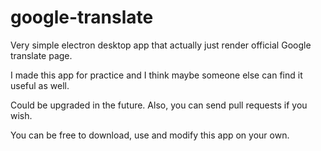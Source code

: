 # google-translate

Very simple electron desktop app that actually just render official Google translate page.

I made this app for practice and I think maybe someone else can find it useful as well.

Could be upgraded in the future. Also, you can send pull requests if you wish.

You can be free to download, use and modify this app on your own.
